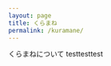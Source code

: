 ```yaml
---
layout: page
title: くらまね
permalink: /kuramane/
---
```


くらまねについて
test<span style="font-color:red;">test</span>test